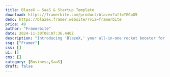 ```yaml
---
title: BlazeX — SaaS & Startup Template
download: https://framerbite.com/product/blazex?aff=YGGpO5
demo: https://blazex.framer.website/?via=framerbite
price: 49
author: "Framerbite"
date: 2024-11-30T08:07:36.440Z
description: "Introducing 'BlazeX,' your all-in-one rocket booster for SaaS and startup success! With 4 different homepages & 18+ complete, ready-to-use pages, this Framer template is the ultimate choice. Tailored specifically for SaaS and startups."
ssg: ["Framer"]
css: []
ui: []
cms: []
category: [Business,SaaS]
draft: false
---
```

